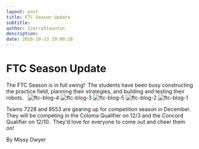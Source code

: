 ```yaml
---
layout: post
title: FTC Season Update
subtitle:
author: SierraStaunton
description:
date: 2016-10-23 19:00:26
---
```


# FTC Season Update

The FTC Season is in full swing!  The students have been busy constructing the practice field, planning their strategies, and building and testing their robots.   ![ftc-blog-4](/wp-content/uploads/2016/10/ftc-blog-4-300x200.jpg) ![ftc-blog-3](http://strykeforce.org/wp-content/uploads/2016/10/ftc-blog-3-300x200.jpg) ![ftc-blog-5](http://strykeforce.org/wp-content/uploads/2016/10/ftc-blog-5-300x200.jpg) ![ftc-blog-2](http://strykeforce.org/wp-content/uploads/2016/10/ftc-blog-2-300x200.jpg) ![ftc-blog-1](http://strykeforce.org/wp-content/uploads/2016/10/ftc-blog-1-300x200.jpg)

Teams 7228 and 8553 are gearing up for competition season in December.  They will be competing in the Coloma Qualifier on 12/3 and the Concord Qualifier on 12/10.  They'd love for everyone to come out and cheer them on!

By Missy Dwyer
